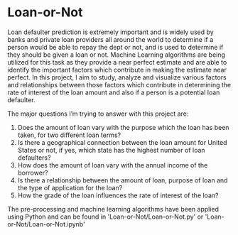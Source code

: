 # Loan-or-Not
Loan defaulter prediction is extremely important and is widely used by banks and private loan providers all around the world to determine if a person would be able to repay the dept or not, and is used to determine if they should be given a loan or not. Machine Learning algorithms are being utilized for this task as they provide a near perfect estimate and are able to identify the important factors which contribute in making the estimate near perfect. In this project, I aim to study, analyze and visualize various factors and relationships between those factors which contribute in determining the rate of interest of the loan amount and also if a person is a potential loan defaulter.

The major questions I’m trying to answer with this project are:
1. Does the amount of loan vary with the purpose which the loan has been taken, for two different loan terms?
2. Is there a geographical connection between the loan amount for United States or not, if yes, which state has the highest number of loan defaulters?
3. How does the amount of loan vary with the annual income of the borrower?
4. Is there a relationship between the amount of loan, purpose of loan and the type of application for the loan?
5. How the grade of the loan influences the rate of interest of the loan?

The pre-processing and machine learning algorithms have been applied using Python and can be found in 'Loan-or-Not/Loan-or-Not.py' or 'Loan-or-Not/Loan-or-Not.ipynb'

